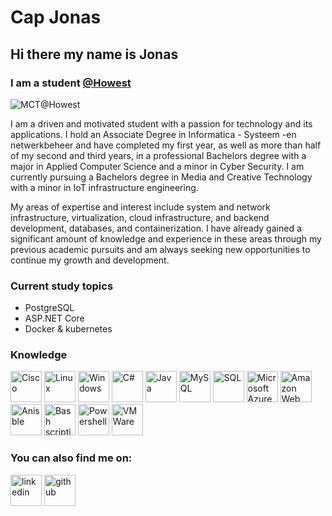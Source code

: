 # Cap Jonas
## Hi there my name is Jonas
### I am a student [@Howest](https://www.howest.be/en)

![MCT@Howest](https://media.discordapp.net/attachments/1039106944318836796/1039457443752722452/Howest-logo-mct.png)

I am a driven and motivated student with a passion for technology and its applications. I hold an Associate Degree in Informatica - Systeem -en netwerkbeheer and have completed my first year, as well as more than half of my second and third years, in a professional Bachelors degree with a major in Applied Computer Science and a minor in Cyber Security. I am currently pursuing a Bachelors degree in Media and Creative Technology with a minor in IoT infrastructure engineering.

My areas of expertise and interest include system and network infrastructure, virtualization, cloud infrastructure, and backend development, databases, and containerization. I have already gained a significant amount of knowledge and experience in these areas through my previous academic pursuits and am always seeking new opportunities to continue my growth and development.

### Current study topics
- PostgreSQL
- ASP.NET Core
- Docker & kubernetes
### Knowledge
<div>
  <img src='https://cdn.jsdelivr.net/npm/simple-icons@3.0.1/icons/cisco.svg' alt='Cisco' height='50' title='Cisco CLI'>
  <img src='https://cdn.jsdelivr.net/npm/simple-icons@3.0.1/icons/linux.svg' alt='Linux' height='50' title='Linux'>
  <img src='https://cdn.jsdelivr.net/npm/simple-icons@3.0.1/icons/windows.svg' alt='Windows' height='50' title='Microsoft Windows & Microsoft Windows Server'>
  <img src='https://cdn.jsdelivr.net/npm/simple-icons@3.0.1/icons/csharp.svg' alt='C#' height='50' title='C#'>
  <img src='https://cdn.jsdelivr.net/npm/simple-icons@3.0.1/icons/java.svg' alt='Java' height='50' title='Java'>
  <img src='https://cdn.jsdelivr.net/npm/simple-icons@3.0.1/icons/mysql.svg' alt='MySQL' height='50' title='MySQL'>
  <img src='https://cdn.jsdelivr.net/npm/simple-icons@3.0.1/icons/microsoftsqlserver.svg' alt='SQL' height='50' title='MicrosoftSQLServer'>
  <img src='https://cdn.jsdelivr.net/npm/simple-icons@3.0.1/icons/microsoftazure.svg' alt='Microsoft Azure (basics)' height='50' title='Microsoft Azure (basics)'>
  <img src='https://cdn.jsdelivr.net/npm/simple-icons@3.0.1/icons/amazonaws.svg' alt='Amazon Web Services (basics)' height='50' title='Amazon Web Services (basics)'>
  <img src='https://cdn.jsdelivr.net/npm/simple-icons@3.0.1/icons/ansible.svg' alt='Anisble' height='50' title='Ansible'>
  <img src='https://cdn.jsdelivr.net/npm/simple-icons@3.0.1/icons/gnubash.svg' alt='Bash scripting' height='50' title='Bash scripting'>
  <img src='https://cdn.jsdelivr.net/npm/simple-icons@3.0.1/icons/powershell.svg' alt='Powershell' height='50' title='Powershell'>
  <img src='https://cdn.jsdelivr.net/npm/simple-icons@3.0.1/icons/vmware.svg' alt='VMWare' height='50' title='VMWare'>
</div>

### You can also find me on:
[<img src='https://cdn.jsdelivr.net/npm/simple-icons@3.0.1/icons/linkedin.svg' alt='linkedin' height='50'>](https://www.linkedin.com/in/jonas-cap/)
[<img src='https://cdn.jsdelivr.net/npm/simple-icons@3.0.1/icons/github.svg' alt='github' height='50'>](https://github.com/jonascap98)  

<!--![GitHub stats](https://github-readme-stats.vercel.app/api?username=JonasCappe&show_icons=true)


[![Top Langs](https://github-readme-stats.vercel.app/api/top-langs/?username=JonasCappe)](https://github.com/anuraghazra/github-readme-stats)-->


<!--![GitHub Activity Graph](https://activity-graph.herokuapp.com/graph?username=JonasCappe)-->

